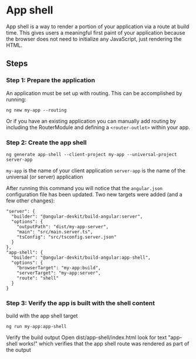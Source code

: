 <!-- Links in /docs/documentation should NOT have \`.md\` at the end, because they end up in our wiki at release. -->

# App shell

App shell is a way to render a portion of your application via a route at build time. This gives users a meaningful first paint of your application because the browser does not need to initialize any JavaScript, just rendering the HTML.

## Steps

### Step 1: Prepare the application

An application must be set up with routing. This can be accomplished by running:
```
ng new my-app --routing
```
Or if you have an existing application you can manually add routing by including the RouterModule and defining a `<router-outlet>` within your app.


### Step 2: Create the app shell
```
ng generate app-shell --client-project my-app --universal-project server-app
```
`my-app` is the name of your client application
`server-app` is the name of the universal (or server) application

After running this command you will notice that the `angular.json` configuration file has been updated. Two new targets were added (and a few other changes):
```
"server": {
  "builder": "@angular-devkit/build-angular:server",
  "options": {
    "outputPath": "dist/my-app-server",
    "main": "src/main.server.ts",
    "tsConfig": "src/tsconfig.server.json"
  }
},
"app-shell": {
  "builder": "@angular-devkit/build-angular:app-shell",
  "options": {
    "browserTarget": "my-app:build",
    "serverTarget": "my-app:server",
    "route": "shell"
  }
}
```

### Step 3: Verify the app is built with the shell content

build with the app shell target
```
ng run my-app:app-shell
```

Verify the build output
Open dist/app-shell/index.html
look for text "app-shell works!" which verifies that the app shell route was rendered as part of the output
